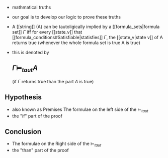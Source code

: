 - mathmatical truths
- our goal is to develop our logic to prove these truths

- A [[string]] (A) can be tautoligically implied by a [[formula_sets|formula set]] $\Gamma$ iff for every [[state_v]] that [[formula_conditions#Satisfiable|statisfies]] $\Gamma$, the [[state_v|state v]] of A returns true (whenever the whole formula set is true A is true)
- this is denoted by 
  ## $\Gamma$$\vDash _{taut} A$ 
  (if $\Gamma$ returns true  than the part $A$ is true) 

## Hypothesis
- also known as Premises The formulae on the left side of the $\vDash _{taut}$
- the "if" part of the proof
## Conclusion
- The formulae on the Right side of the $\vDash _{taut}$
- the "than" part of the proof



